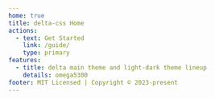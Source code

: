 ```yaml
---
home: true
title: delta-css Home
actions:
  - text: Get Started
    link: /guide/
    type: primary
features:
  - title: delta main theme and light-dark theme lineup
    details: omega5300
footer: MIT Licensed | Copyright © 2023-present
---
```

